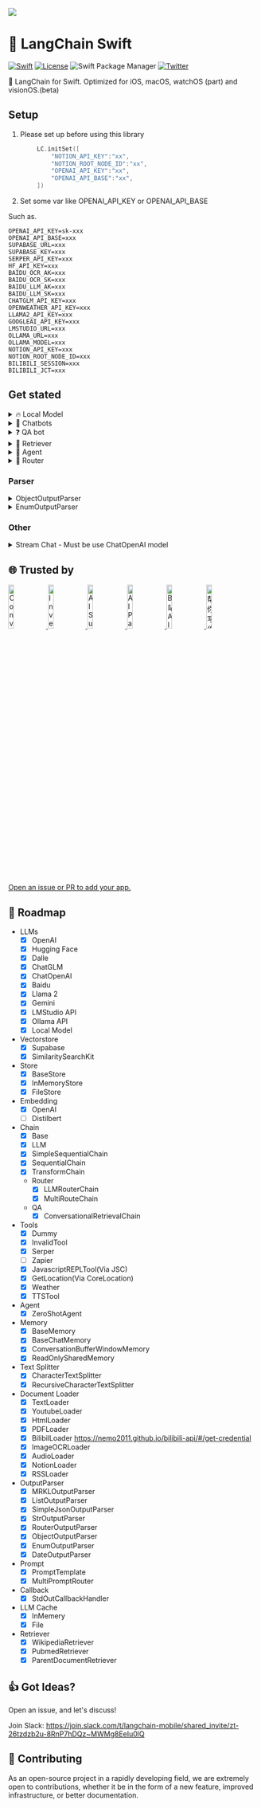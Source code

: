 ![](https://p.ipic.vip/2qqnzz.png)
# 🐇 LangChain Swift
[![Swift](https://github.com/buhe/langchain-swift/actions/workflows/swift.yml/badge.svg)](https://github.com/buhe/langchain-swift/actions/workflows/swift.yml) [![License](https://img.shields.io/badge/License-Apache%202.0-blue.svg)](https://opensource.org/licenses/Apache-2.0) ![Swift Package Manager](https://img.shields.io/badge/SwiftPM-compatible-brightgreen.svg) [![Twitter](https://img.shields.io/badge/twitter-@buhe1986-blue.svg?style=flat)](http://twitter.com/buhe1986)

🚀 LangChain for Swift. Optimized for iOS, macOS, watchOS (part) and visionOS.(beta)


## Setup
1. Please set up before using this library

```swift
        LC.initSet([
            "NOTION_API_KEY":"xx",
            "NOTION_ROOT_NODE_ID":"xx",
            "OPENAI_API_KEY":"xx",
            "OPENAI_API_BASE":"xx",
        ])
```

2. Set some var like OPENAI_API_KEY or OPENAI_API_BASE

Such as.

```
OPENAI_API_KEY=sk-xxx
OPENAI_API_BASE=xxx
SUPABASE_URL=xxx
SUPABASE_KEY=xxx
SERPER_API_KEY=xxx
HF_API_KEY=xxx
BAIDU_OCR_AK=xxx
BAIDU_OCR_SK=xxx
BAIDU_LLM_AK=xxx
BAIDU_LLM_SK=xxx
CHATGLM_API_KEY=xxx
OPENWEATHER_API_KEY=xxx
LLAMA2_API_KEY=xxx
GOOGLEAI_API_KEY=xxx
LMSTUDIO_URL=xxx
OLLAMA_URL=xxx
OLLAMA_MODEL=xxx
NOTION_API_KEY=xxx
NOTION_ROOT_NODE_ID=xxx
BILIBILI_SESSION=xxx
BILIBILI_JCT=xxx
```

## Get stated

<details>
<summary>🔥 Local Model</summary>
 
Please use 'local' branch, because of dependency on projects.
[Model here](https://github.com/guinmoon/LLMFarm/blob/main/models.md)
 
 ```
  .package(url: "https://github.com/buhe/langchain-swift", .branch("local"))
 ```
Code

```swift
 Task {
            if let modelPath = Bundle.main.path(forResource: "stablelm-3b-4e1t-Q4_K_M", ofType: "txt") {
                let local = Local(inference: .GPTNeox_gguf, modelPath: modelPath, useMetal: true)
                let r = await local.generate(text: "hi")
                print("🥰\(r!.llm_output!)")
            } else {
                print("⚠️ loss model")
            }

        }
```
</details>
<details>
<summary>💬 Chatbots</summary>
    
Code

```swift
let template = """
Assistant is a large language model trained by OpenAI.

Assistant is designed to be able to assist with a wide range of tasks, from answering simple questions to providing in-depth explanations and discussions on a wide range of topics. As a language model, Assistant is able to generate human-like text based on the input it receives, allowing it to engage in natural-sounding conversations and provide responses that are coherent and relevant to the topic at hand.

Assistant is constantly learning and improving, and its capabilities are constantly evolving. It is able to process and understand large amounts of text, and can use this knowledge to provide accurate and informative responses to a wide range of questions. Additionally, Assistant is able to generate its own text based on the input it receives, allowing it to engage in discussions and provide explanations and descriptions on a wide range of topics.

Overall, Assistant is a powerful tool that can help with a wide range of tasks and provide valuable insights and information on a wide range of topics. Whether you need help with a specific question or just want to have a conversation about a particular topic, Assistant is here to assist.

{history}
Human: {human_input}
Assistant:
"""

let prompt = PromptTemplate(input_variables: ["history", "human_input"], partial_variable: [:], template: template)


let chatgpt_chain = LLMChain(
    llm: OpenAI(),
    prompt: prompt,
    memory: ConversationBufferWindowMemory()
)
Task(priority: .background)  {
    var input = "I want you to act as a Linux terminal. I will type commands and you will reply with what the terminal should show. I want you to only reply with the terminal output inside one unique code block, and nothing else. Do not write explanations. Do not type commands unless I instruct you to do so. When I need to tell you something in English I will do so by putting text inside curly brackets {like this}. My first command is pwd."
    
    var res = await chatgpt_chain.predict(args: ["human_input": input])
    print(input)
    print("🌈:" + res!)
    input = "ls ~"
    res = await chatgpt_chain.predict(args: ["human_input": input])
    print(input)
    print("🌈:" + res!)
}
```
Log
```
I want you to act as a Linux terminal. I will type commands and you will reply with what the terminal should show. I want you to only reply with the terminal output inside one unique code block, and nothing else. Do not write explanations. Do not type commands unless I instruct you to do so. When I need to tell you something in English I will do so by putting text inside curly brackets {like this}. My first command is pwd.
🌈:
/home/user

ls ~
🌈:
Desktop  Documents  Downloads  Music  Pictures  Public  Templates  Videos

```
</details>
<details>
<summary>❓ QA bot</summary>
    
An [main/Sources/LangChain/vectorstores/supabase/supabase.sql](https://github.com/buhe/langchain-swift/blob/main/Sources/LangChain/vectorstores/supabase/supabase.sql) is required.

ref: https://supabase.com/docs/guides/database/extensions/pgvector

Code
```swift
Task(priority: .background)  {
    let loader = TextLoader(file_path: "state_of_the_union.txt")
    let documents = await loader.load()
    let text_splitter = CharacterTextSplitter(chunk_size: 1000, chunk_overlap: 0)

    let embeddings = OpenAIEmbeddings()
    let s = Supabase(embeddings: embeddings)
    for text in documents {
        let docs = text_splitter.split_text(text: text.page_content)
        for doc in docs {
            await s.addText(text: doc)
        }
    }
    
    let m = await s.similaritySearch(query: "What did the president say about Ketanji Brown Jackson", k: 1)
    print("Q🖥️:What did the president say about Ketanji Brown Jackson")
    print("A🚀:\(m)")
}
```
Log
```
Q🖥️:What did the president say about Ketanji Brown Jackson
A🚀:[LangChain.MatchedModel(content: Optional("In state after state, new laws have been passed, not only to suppress the vote, but to subvert entire elections. We cannot let this happen. Tonight. I call on the Senate to: Pass the Freedom to Vote Act. Pass the John Lewis Voting Rights Act. And while you’re at it, pass the Disclose Act so Americans can know who is funding our elections. Tonight, I’d like to honor someone who has dedicated his life to serve this country: Justice Stephen Breyer—an Army veteran, Constitutional scholar, and retiring Justice of the United States Supreme Court. Justice Breyer, thank you for your service. One of the most serious constitutional responsibilities a President has is nominating someone to serve on the United States Supreme Court. And I did that 4 days ago, when I nominated Circuit Court of Appeals Judge Ketanji Brown Jackson. One of our nation’s top legal minds, who will continue Justice Breyer’s legacy of excellence. "), similarity: 0.8024642)]
```
</details>
<details>

<summary>📄 Retriever</summary>
    
Code
```swift
Task(priority: .background)  {
    let retriever = WikipediaRetriever()
    let qa = ConversationalRetrievalChain(retriver: retriever, llm: OpenAI())
    let questions = [
        "What is Apify?",
        "When the Monument to the Martyrs of the 1830 Revolution was created?",
        "What is the Abhayagiri Vihāra?"
    ]
    var chat_history:[(String, String)] = []

    for question in questions{
        let result = await qa.predict(args: ["question": question, "chat_history": ConversationalRetrievalChain.get_chat_history(chat_history: chat_history)])
        chat_history.append((question, result!))
        print("⚠️**Question**: \(question)")
        print("✅**Answer**: \(result!)")
    }
}
```
Log
```
⚠️**Question**: What is Apify?
✅**Answer**: Apify refers to a web scraping and automation platform.
read(descriptor:pointer:size:): Connection reset by peer (errno: 54)
⚠️**Question**: When the Monument to the Martyrs of the 1830 Revolution was created?
✅**Answer**: The Monument to the Martyrs of the 1830 Revolution was created in 1906.
⚠️**Question**: What is the Abhayagiri Vihāra?
✅**Answer**: The term "Abhayagiri Vihāra" refers to a Buddhist monastery in ancient Sri Lanka.
```
</details>
<details>

<summary>🤖 Agent</summary>
    
Code
```swift
let agent = initialize_agent(llm: OpenAI(), tools: [WeatherTool()])
Task(priority: .background)  {
    let res = await agent.run(args: "Query the weather of this week")
    switch res {
    case Parsed.str(let str):
        print("🌈:" + str)
    default: break
    }
}
```
Log
```
🌈: The weather for this week is sunny.
```
</details>
<details>
    
<summary>📡 Router</summary>
    
```swift
let physics_template = """
You are a very smart physics professor. \
You are great at answering questions about physics in a concise and easy to understand manner. \
When you don't know the answer to a question you admit that you don't know.

Here is a question:
{input}
"""


let math_template = """
You are a very good mathematician. You are great at answering math questions. \
You are so good because you are able to break down hard problems into their component parts, \
answer the component parts, and then put them together to answer the broader question.

Here is a question:
{input}
"""
   
let prompt_infos = [
   [
       "name": "physics",
       "description": "Good for answering questions about physics",
       "prompt_template": physics_template,
   ],
   [
       "name": "math",
       "description": "Good for answering math questions",
       "prompt_template": math_template,
   ]
]

let llm = OpenAI()

var destination_chains: [String: DefaultChain] = [:]
for p_info in prompt_infos {
   let name = p_info["name"]!
   let prompt_template = p_info["prompt_template"]!
   let prompt = PromptTemplate(input_variables: ["input"], partial_variable: [:], template: prompt_template)
   let chain = LLMChain(llm: llm, prompt: prompt, parser: StrOutputParser())
   destination_chains[name] = chain
}
let default_prompt = PromptTemplate(input_variables: [], partial_variable: [:], template: "")
let default_chain = LLMChain(llm: llm, prompt: default_prompt, parser: StrOutputParser())

let destinations = prompt_infos.map{
   "\($0["name"]!): \($0["description"]!)"
}
let destinations_str = destinations.joined(separator: "\n")

let router_template = MultiPromptRouter.formatDestinations(destinations: destinations_str)
let router_prompt = PromptTemplate(input_variables: ["input"], partial_variable: [:], template: router_template)

let llmChain = LLMChain(llm: llm, prompt: router_prompt, parser: RouterOutputParser())

let router_chain = LLMRouterChain(llmChain: llmChain)

let chain = MultiRouteChain(router_chain: router_chain, destination_chains: destination_chains, default_chain: default_chain)
Task(priority: .background)  {
   print("💁🏻‍♂️", await chain.run(args: "What is black body radiation?"))
}
```
Log
```
router text: {
    "destination": "physics",
    "next_inputs": "What is black body radiation?"
}
💁🏻‍♂️ str("Black body radiation refers to the electromagnetic radiation emitted by an object that absorbs all incident radiation and reflects or transmits none. It is an idealized concept used in physics to understand the behavior of objects that emit and absorb radiation. \n\nAccording to Planck\'s law, the intensity and spectrum of black body radiation depend on the temperature of the object. As the temperature increases, the peak intensity of the radiation shifts to shorter wavelengths, resulting in a change in color from red to orange, yellow, white, and eventually blue.\n\nBlack body radiation is important in various fields of physics, such as astrophysics, where it helps explain the emission of radiation from stars and other celestial bodies. It also plays a crucial role in understanding the behavior of objects at high temperatures, such as in industrial processes or the study of the early universe.\n\nHowever, it\'s worth noting that while I strive to provide accurate and concise explanations, there may be more intricate details or specific mathematical formulations related to black body radiation that I haven\'t covered.")
```
</details>

### Parser

<details>
<summary>ObjectOutputParser</summary>
    
```swift
let demo = Book(title: "a", content: "b", unit: Unit(num: 1))

var parser = ObjectOutputParser(demo: demo)

let llm = OpenAI()

let t = PromptTemplate(input_variables: ["query"], partial_variable:["format_instructions": parser.get_format_instructions()], template: "Answer the user query.\n{format_instructions}\n{query}\n")

let chain = LLMChain(llm: llm, prompt: t, parser: parser, inputKey: "query")
Task(priority: .background)  {
    let pasred = await chain.run(args: "The book title is 123 , content is 456 , num of unit is 7")
    switch pasred {
    case Parsed.object(let o): print("🚗object: \(o)")
    default: break
    }
}
```
</details>

<details>
<summary>EnumOutputParser</summary>

```swift
    enum MyEnum: String, CaseIterable  {
        case value1
        case value2
        case value3
    }
    for v in MyEnum.allCases {
        print(v.rawValue)
    }
    let llm = OpenAI()
    let parser = EnumOutputParser<MyEnum>(enumType: MyEnum.self)
    let i = parser.get_format_instructions()
    print("ins: \(i)")
    let t = PromptTemplate(input_variables: ["query"], partial_variable:["format_instructions": parser.get_format_instructions()], template: "Answer the user query.\n{format_instructions}\n{query}\n")
    
    let chain = LLMChain(llm: llm, prompt: t, parser: parser, inputKey: "query")
    Task(priority: .background)  {
        let result = await chain.run(args: "Value is 'value2'")
        switch result {
           case .enumType(let e):
               print("🦙enum: \(e)")
           default:
               print("parse fail. \(result)")
           }
    }
```
</details>

### Other

<details>
<summary>Stream Chat - Must be use ChatOpenAI model </summary>

```swift
Task(priority: .background)  {
    let eventLoopGroup = MultiThreadedEventLoopGroup(numberOfThreads: 1)
    
    let httpClient = HTTPClient(eventLoopGroupProvider: .shared(eventLoopGroup))
    
    defer {
        // it's important to shutdown the httpClient after all requests are done, even if one failed. See: https://github.com/swift-server/async-http-client
        try? httpClient.syncShutdown()
    }
    let llm = ChatOpenAI(httpClient: httpClient, temperature: 0.8)
    let answer = await llm.generate(text: "Hey")
    print("🥰")
    for try await c in answer!.getGeneration()! {
        if let message = c {
            print(message)
        }
    }
}
```
</details>

## 🌐 Trusted by
<a href="https://apps.apple.com/us/app/convict-conditioning-pro/id1661449971">
<img src="https://www.buhe.dev/_next/image?url=%2Fassets%2FCC.png&w=256&q=75" alt="Convict Conditioning" style="width:15%">
</a>
<a href="https://apps.apple.com/us/app/investment-for-long-term/id1665352936">
<img src="https://www.buhe.dev/_next/image?url=%2Fassets%2FInvestDash.png&w=256&q=75" alt="Investment For Long Term" style="width:15%">
</a>
<a href="https://apps.apple.com/us/app/ai-summarize-pro/id6450951898">
<img src="https://www.buhe.dev/_next/image?url=%2Fassets%2FAISummary.png&w=256&q=75" alt="AI Summary" style="width:15%">
</a>
<a href="https://apps.apple.com/us/app/ai-pagily/id6452588389">
<img src="https://www.buhe.dev/_next/image?url=%2Fassets%2FPagily.png&w=256&q=75" alt="AI Pagily" style="width:15%">
</a>
<a href="https://apps.apple.com/us/app/b-%E7%AB%99-ai-%E6%80%BB%E7%BB%93/id6455595076">
<img src="https://www.buhe.dev/_next/image?url=%2Fassets%2FBilibiliSummary.png&w=256&q=75" alt="B 站 AI 总结" style="width:15%">
</a>
<a href="https://apps.apple.com/us/app/%E5%B8%AE%E4%BD%A0%E5%86%99%E4%BD%9C%E6%96%87/id6458487704">
<img src="https://www.buhe.dev/_next/image?url=%2Fassets%2FWriter.png&w=256&q=75" alt="帮你写作文" style="width:15%">
</a>

[Open an issue or PR to add your app.](https://github.com/buhe/langchain-swift/issues/new)

## 🚗 Roadmap
- LLMs
    - [x] OpenAI
    - [x] Hugging Face
    - [x] Dalle
    - [x] ChatGLM
    - [x] ChatOpenAI
    - [x] Baidu
    - [x] Llama 2
    - [x] Gemini
    - [x] LMStudio API
    - [x] Ollama API
    - [x] Local Model
- Vectorstore
    - [x] Supabase
    - [x] SimilaritySearchKit
- Store
    - [x] BaseStore
    - [x] InMemoryStore
    - [x] FileStore
- Embedding
    - [x] OpenAI
    - [ ] Distilbert
- Chain
    - [x] Base
    - [x] LLM
    - [x] SimpleSequentialChain
    - [x] SequentialChain
    - [x] TransformChain
    - Router
        - [x] LLMRouterChain
        - [x] MultiRouteChain
    - QA
        - [x] ConversationalRetrievalChain
- Tools
    - [x] Dummy
    - [x] InvalidTool
    - [x] Serper
    - [ ] Zapier
    - [x] JavascriptREPLTool(Via JSC)
    - [x] GetLocation(Via CoreLocation)
    - [x] Weather
    - [x] TTSTool
- Agent
    - [x] ZeroShotAgent
- Memory
    - [x] BaseMemory
    - [x] BaseChatMemory
    - [x] ConversationBufferWindowMemory
    - [x] ReadOnlySharedMemory
- Text Splitter
    - [x] CharacterTextSplitter
    - [x] RecursiveCharacterTextSplitter
- Document Loader
    - [x] TextLoader
    - [x] YoutubeLoader
    - [x] HtmlLoader
    - [x] PDFLoader
    - [x] BilibilLoader https://nemo2011.github.io/bilibili-api/#/get-credential
    - [x] ImageOCRLoader
    - [x] AudioLoader
    - [x] NotionLoader
    - [x] RSSLoader
- OutputParser
    - [x] MRKLOutputParser
    - [x] ListOutputParser
    - [x] SimpleJsonOutputParser
    - [x] StrOutputParser
    - [x] RouterOutputParser
    - [x] ObjectOutputParser
    - [x] EnumOutputParser
    - [x] DateOutputParser
- Prompt
    - [x] PromptTemplate
    - [x] MultiPromptRouter
- Callback
    - [x] StdOutCallbackHandler 
- LLM Cache
    - [x] InMemery
    - [x] File
- Retriever
    - [x] WikipediaRetriever
    - [x] PubmedRetriever
    - [x] ParentDocumentRetriever
## 👍 Got Ideas?
Open an issue, and let's discuss!

Join Slack: [https://join.slack.com/t/langchain-mobile/shared_invite/zt-26tzdzb2u-8RnP7hDQz~MWMg8EeIu0lQ
](https://join.slack.com/t/langchain-mobile/shared_invite/zt-2ajo39zxx-db9e_nbJcADTkGeB33PF7g)
## 💁 Contributing
As an open-source project in a rapidly developing field, we are extremely open to contributions, whether it be in the form of a new feature, improved infrastructure, or better documentation.
